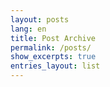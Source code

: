 ```yaml
---
layout: posts
lang: en
title: Post Archive
permalink: /posts/
show_excerpts: true
entries_layout: list
---
```


